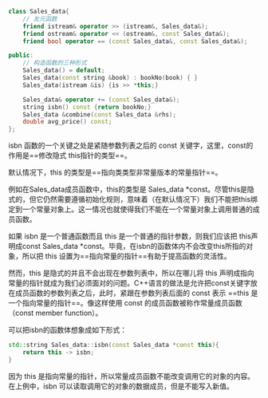 

```c++
class Sales_data{
    // 友元函数
    friend istream& operator >> (istream&, Sales_data&);
    friend ostream& operator << (ostream&, const Sales_data&);
    friend bool operator == (const Sales_data&, const Sales_data&);

public:
    // 构造函数的三种形式
    Sales_data() = default;
    Sales_data(const string &book) : bookNo(book) { }
    Sales_data(istream &is) {is >> *this;}

    Sales_data& operator += (const Sales_data&);
    string isbn() const {return bookNo;}
    Sales_data &combine(const Sales_data &rhs);
    double avg_price() const;
};
```



isbn 函数的一个关键之处是紧随参数列表之后的 const 关键字，这里，const的作用是==修改隐式 this指针的类型==。

默认情况下，this 的类型是==指向类类型非常量版本的常量指针==。

例如在Sales_data成员函数中，this的类型是 Sales_data *const。尽管this是隐式的，但它仍然需要遵循初始化规则，意味着（在默认情况下）我们不能把this绑定到一个常量对象上。这一情况也就使得我们不能在一个常量对象上调用普通的成员函数。

如果 isbn 是一个普通函数而且 this 是一个普通的指针参数，则我们应该把 this声明成const Sales_data *const。毕竟，在isbn的函数体内不会改变this所指的对象，所以把 this 设置为==指向常量的指针==有助于提高函数的灵活性。

然而，this 是隐式的并且不会出现在参数列表中，所以在哪儿将 this 声明成指向常量的指针就成为我们必须面对的问题。C++语言的做法是允许把const关键字放在成员函数的参数列表之后，此时，紧跟在参数列表后面的 const 表示 ==this 是一个指向常量的指针==。像这样使用 const 的成员函数被称作常量成员函数（const member function）。

可以把isbn的函数体想象成如下形式：

```c++
std::string Sales_data::isbn(const Sales_data *const this){
    return this -> isbn;
}
```

因为 this 是指向常量的指针，所以常量成员函数不能改变调用它的对象的内容。在上例中，isbn 可以读取调用它的对象的数据成员，但是不能写入新值。